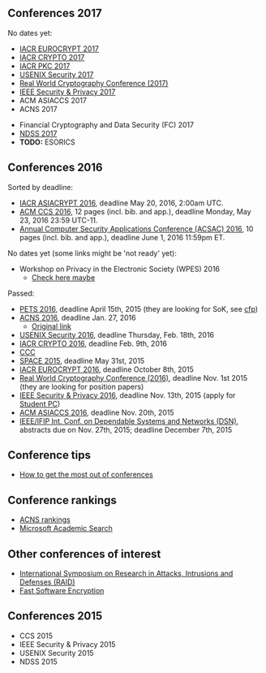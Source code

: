 Conferences 2017
----------------
 
No dates yet:

 - [IACR EUROCRYPT 2017](https://www.iacr.org/meetings/eurocrypt/)
 - [IACR CRYPTO 2017](https://www.iacr.org/conferences/)
 - [IACR PKC 2017](https://www.iacr.org/meetings/pkc/)
 - [USENIX Security 2017](https://www.usenix.org/conference/usenixsecurity17)
 - [Real World Cryptography Conference (2017)](http://www.realworldcrypto.com/rwc2017)
 - [IEEE Security & Privacy 2017](http://www.ieee-security.org/TC/SP2017) 
 - ACM ASIACCS 2017
 - ACNS 2017
 * Financial Cryptography and Data Security (FC) 2017
 * [NDSS 2017](http://www.internetsociety.org/events/ndss-symposium)
 * **TODO:** ESORICS

Conferences 2016 
-----------------

Sorted by deadline:

 - [IACR ASIACRYPT 2016](https://asiacrypt2016.com/), deadline May 20, 2016, 2:00am UTC.
 - [ACM CCS 2016](http://www.sigsac.org/ccs/CCS2016), 12 pages (incl. bib. and app.), deadline Monday, May 23, 2016 23:59 UTC-11.
 - [Annual Computer Security Applications Conference (ACSAC) 2016](https://www.acsac.org/about/), 10 pages (incl. bib. and app.), deadline June 1, 2016 11:59pm ET.

No dates yet (some links might be 'not ready' yet):

 - Workshop on Privacy in the Electronic Society (WPES) 2016
   + [Check here maybe](http://www.wikicfp.com/cfp/program?id=3147)

Passed: 

 - [PETS 2016](https://petsymposium.org/2016/), deadline April 15th, 2015 (they are looking for SoK, see [cfp](https://petsymposium.org/2016/cfp.php))
 - [ACNS 2016](http://acns2016.sccs.surrey.ac.uk/), deadline Jan. 27, 2016
   + [Original link](http://icsd.i2r.a-star.edu.sg/staff/jianying/acns_home/)
 - [USENIX Security 2016](https://www.usenix.org/conference/usenixsecurity16), deadline Thursday, Feb. 18th, 2016
 - [IACR CRYPTO 2016](https://www.iacr.org/conferences/crypto2016/), deadline Feb. 9th, 2016
 - [CCC](https://events.ccc.de/)
 - [SPACE 2015](http://cse.iitkgp.ac.in/conf/SPACE2015/), deadline May 31st, 2015
 - [IACR EUROCRYPT 2016](http://ist.ac.at/eurocrypt2016/), deadline October 8th, 2015
 - [Real World Cryptography Conference (2016)](http://www.realworldcrypto.com/rwc2016), deadline Nov. 1st 2015 (they are looking for position papers)
 - [IEEE Security & Privacy 2016](http://www.ieee-security.org/TC/SP2016/index.html), deadline Nov. 13th, 2015 (apply for [Student PC](http://www.ieee-security.org/TC/SP2016/studentpc.html))
 - [ACM ASIACCS 2016](http://meeting.xidian.edu.cn/conference/AsiaCCS2016/calls.html), deadline Nov. 20th, 2015
 - [IEEE/IFIP Int. Conf. on Dependable Systems and Networks (DSN)](http://www.dsn.org/), abstracts due on Nov. 27th, 2015; deadline December 7th, 2015


Conference tips
---------------

 - [How to get the most out of conferences](http://scottberkun.com/essays/24-how-to-get-the-most-out-of-conferences/)

Conference rankings
-------------------

 - [ACNS rankings](http://icsd.i2r.a-star.edu.sg/staff/jianying/conference-ranking.html)
 - [Microsoft Academic Search](http://academic.research.microsoft.com/RankList?entitytype=3&topdomainid=2&subdomainid=2&last=0)


Other conferences of interest
-----------------------------
 
 - [International Symposium on Research in Attacks, Intrusions and Defenses (RAID)](http://www.raid-symposium.org/)
 - [Fast Software Encryption](https://www.iacr.org/meetings/fse/) 

Conferences 2015
----------------

 - CCS 2015
 - IEEE Security & Privacy 2015
 - USENIX Security 2015
 - NDSS 2015
